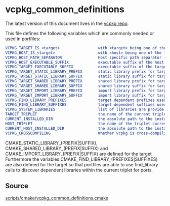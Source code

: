 # vcpkg_common_definitions

The latest version of this document lives in the [vcpkg repo](https://github.com/Microsoft/vcpkg/blob/master/docs/maintainers/vcpkg_common_definitions.md).

This file defines the following variables which are commonly needed or used in portfiles:

```cmake
VCPKG_TARGET_IS_<target>                 with <target> being one of the following: WINDOWS, UWP, LINUX, OSX, ANDROID, FREEBSD, OPENBSD. only defined if <target>
VCPKG_HOST_IS_<target>                   with <host> being one of the following: WINDOWS, LINUX, OSX, FREEBSD, OPENBSD. only defined if <host>
VCPKG_HOST_PATH_SEPARATOR                Host specific path separator (USAGE: "<something>${VCPKG_HOST_PATH_SEPARATOR}<something>"; only use and pass variables with VCPKG_HOST_PATH_SEPARATOR within "")
VCPKG_HOST_EXECUTABLE_SUFFIX             executable suffix of the host
VCPKG_TARGET_EXECUTABLE_SUFFIX           executable suffix of the target
VCPKG_TARGET_STATIC_LIBRARY_PREFIX       static library prefix for target (same as CMAKE_STATIC_LIBRARY_PREFIX)
VCPKG_TARGET_STATIC_LIBRARY_SUFFIX       static library suffix for target (same as CMAKE_STATIC_LIBRARY_SUFFIX)
VCPKG_TARGET_SHARED_LIBRARY_PREFIX       shared library prefix for target (same as CMAKE_SHARED_LIBRARY_PREFIX)
VCPKG_TARGET_SHARED_LIBRARY_SUFFIX       shared library suffix for target (same as CMAKE_SHARED_LIBRARY_SUFFIX)
VCPKG_TARGET_IMPORT_LIBRARY_PREFIX       import library prefix for target (same as CMAKE_IMPORT_LIBRARY_PREFIX)
VCPKG_TARGET_IMPORT_LIBRARY_SUFFIX       import library suffix for target (same as CMAKE_IMPORT_LIBRARY_SUFFIX)
VCPKG_FIND_LIBRARY_PREFIXES              target dependent prefixes used for find_library calls in portfiles
VCPKG_FIND_LIBRARY_SUFFIXES              target dependent suffixes used for find_library calls in portfiles
VCPKG_SYSTEM_LIBRARIES                   list of libraries are provide by the toolchain and are not managed by vcpkg
TARGET_TRIPLET                           the name of the current triplet to build for
CURRENT_INSTALLED_DIR                    the absolute path to the installed files for the current triplet
HOST_TRIPLET                             the name of the triplet corresponding to the host
CURRENT_HOST_INSTALLED_DIR               the absolute path to the installed files for the host triplet
VCPKG_CROSSCOMPILING                     Whether vcpkg is cross-compiling: in other words, whether TARGET_TRIPLET and HOST_TRIPLET are different
```

CMAKE_STATIC_LIBRARY_(PREFIX|SUFFIX), CMAKE_SHARED_LIBRARY_(PREFIX|SUFFIX) and CMAKE_IMPORT_LIBRARY_(PREFIX|SUFFIX) are defined for the target
Furthermore the variables CMAKE_FIND_LIBRARY_(PREFIXES|SUFFIXES) are also defined for the target so that
portfiles are able to use find_library calls to discover dependent libraries within the current triplet for ports.

## Source
[scripts/cmake/vcpkg\_common\_definitions.cmake](https://github.com/Microsoft/vcpkg/blob/master/scripts/cmake/vcpkg_common_definitions.cmake)
